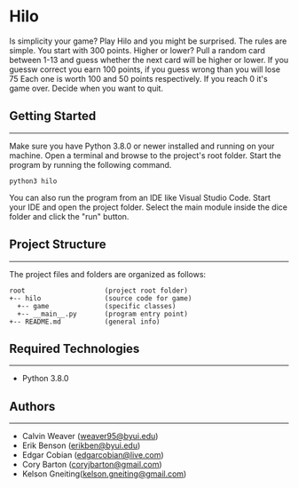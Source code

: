 # Hilo
Is simplicity your game? Play Hilo and you might be surprised. The rules are simple. You start with 300 points. Higher or lower?
Pull a random card between 1-13 and guess whether the next card will be higher or lower. If you guessw correct you earn 100 points, if you guess wrong than you will lose 75 Each one is worth 100 and 50 points respectively. If you reach 0 it's game over. Decide when you want to quit.

## Getting Started
---
Make sure you have Python 3.8.0 or newer installed and running on your machine. Open a terminal and 
browse to the project's root folder. Start the program by running the following command.
```
python3 hilo
```
You can also run the program from an IDE like Visual Studio Code. Start your IDE and open the 
project folder. Select the main module inside the dice folder and click the "run" button.

## Project Structure
---
The project files and folders are organized as follows:
```
root                    (project root folder)
+-- hilo                (source code for game)
  +-- game              (specific classes)
  +-- __main__.py       (program entry point)
+-- README.md           (general info)
```

## Required Technologies
---
* Python 3.8.0

## Authors
---
* Calvin Weaver (weaver95@byui.edu)
* Erik Benson (erikben@byui.edu)
* Edgar Cobian (edgarcobian@live.com)
* Cory Barton (coryjbarton@gmail.com)
* Kelson Gneiting(kelson.gneiting@gmail.com)